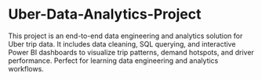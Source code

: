 # Uber-Data-Analytics-Project
This project is an end-to-end data engineering and analytics solution for Uber trip data. It includes data cleaning, SQL querying, and interactive Power BI dashboards to visualize trip patterns, demand hotspots, and driver performance. Perfect for learning data engineering and analytics workflows.
